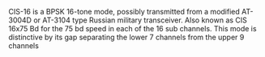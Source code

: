 CIS-16 is a BPSK 16-tone mode, possibly transmitted from a modified AT-3004D or AT-3104 type Russian military transceiver. Also known as CIS 16x75 Bd for the 75 bd speed in each of the 16 sub channels. This mode is distinctive by its gap separating the lower 7 channels from the upper 9 channels
